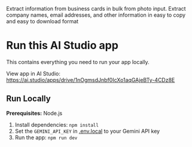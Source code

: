 Extract information from business cards in bulk from photo input. 
Extract company names, email addresses, and other information in easy to copy and easy to download format 


# Run this AI Studio app

This contains everything you need to run your app locally.

View app in AI Studio: https://ai.studio/apps/drive/1nOgmsdJnbf0IcXo1aqGAjeBTy-4CDz8E

## Run Locally

**Prerequisites:**  Node.js


1. Install dependencies:
   `npm install`
2. Set the `GEMINI_API_KEY` in [.env.local](.env.local) to your Gemini API key
3. Run the app:
   `npm run dev`
